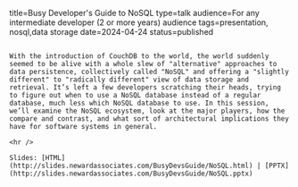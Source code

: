 title=Busy Developer's Guide to NoSQL
type=talk
audience=For any intermediate developer (2 or more years) audience
tags=presentation, nosql,data storage
date=2024-04-24
status=published
~~~~~~

With the introduction of CouchDB to the world, the world suddenly seemed to be alive with a whole slew of "alternative" approaches to data persistence, collectively called "NoSQL" and offering a "slightly different" to "radically different" view of data storage and retrieval. It’s left a few developers scratching their heads, trying to figure out when to use a NoSQL database instead of a regular database, much less which NoSQL database to use. In this session, we’ll examine the NoSQL ecosystem, look at the major players, how the compare and contrast, and what sort of architectural implications they have for software systems in general.
    
<hr />

Slides: [HTML](http://slides.newardassociates.com/BusyDevsGuide/NoSQL.html) | [PPTX](http://slides.newardassociates.com/BusyDevsGuide/NoSQL.pptx)
